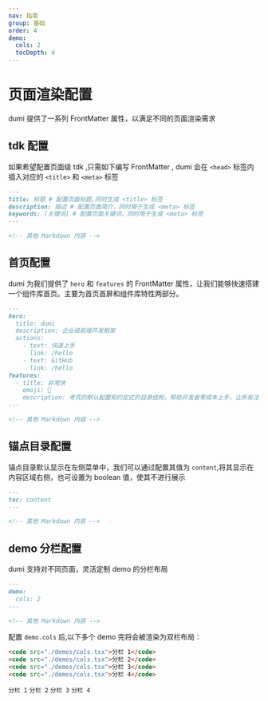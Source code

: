```yaml
---
nav: 指南
group: 基础
order: 4
demo:
  cols: 2
  tocDepth: 4
---
```


# 页面渲染配置

dumi 提供了一系列 FrontMatter 属性，以满足不同的页面渲染需求

## tdk 配置

如果希望配置页面级 tdk ,只需如下编写 FrontMatter , dumi 会在 `<head>` 标签内插入对应的 `<title>` 和 `<meta>` 标签

```md
---
title: 标题 # 配置页面标题,同时生成 <title> 标签
description: 描述 # 配置页面简介，同时用于生成 <meta> 标签
keywords: [关键词] # 配置页面关键词，同时用于生成 <meta> 标签
---

<!-- 其他 Markdown 内容 -->
```

## 首页配置

dumi 为我们提供了 `hero` 和 `features` 的 FrontMatter 属性，让我们能够快速搭建一个组件库首页。主要为首页首屏和组件库特性两部分。

```md
---
hero:
  title: dumi
  description: 企业级前端开发框架
  actions:
    - text: 快速上手
      link: /hello
    - text: GitHub
      link: /hello
features:
  - title: 非常快
    emoji: 🚀
    description: 考究的默认配置和约定式的目录结构，帮助开发者零成本上手，让所有注意力都能放在文档编写和组件开发上
---

<!-- 其他 Markdown 内容 -->
```

## 锚点目录配置

锚点目录默认显示在左侧菜单中，我们可以通过配置其值为 `content`,将其显示在内容区域右侧，也可设置为 boolean 值，使其不进行展示

```md
---
toc: content
---

<!-- 其他 Markdown 内容 -->
```

## demo 分栏配置

dumi 支持对不同页面，灵活定制 demo 的分栏布局

```md
---
demo:
  cols: 2
---

<!-- 其他 Markdown 内容 -->
```

配置 `demo.cols` 后,以下多个 demo 完将会被渲染为双栏布局：

```md
<code src="./demos/cols.tsx">分栏 1</code>
<code src="./demos/cols.tsx">分栏 2</code>
<code src="./demos/cols.tsx">分栏 3</code>
<code src="./demos/cols.tsx">分栏 4</code>
```

<code src="./demos/cols.tsx">分栏 1</code>
<code src="./demos/cols.tsx">分栏 2</code>
<code src="./demos/cols.tsx">分栏 3</code>
<code src="./demos/cols.tsx">分栏 4</code>
